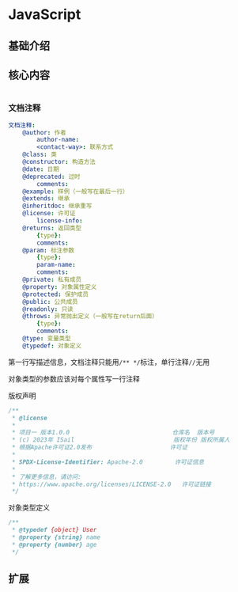 # JavaScript

## 基础介绍



## 核心内容
```yaml
```





### 文档注释
```yaml
文档注释:
    @author: 作者
        author-name:
        <contact-way>: 联系方式
    @class: 类
    @constructor: 构造方法
    @date: 日期
    @deprecated: 过时
        comments:
    @example: 样例（一般写在最后一行）
    @extends: 继承
    @inheritdoc: 继承重写
    @license: 许可证
        license-info:
    @returns: 返回类型
        {type}:
        comments:
    @param: 标注参数
        {type}:
        param-name:
        comments:
    @private: 私有成员
    @property: 对象属性定义
    @protected: 保护成员
    @public: 公共成员
    @readonly: 只读
    @throws: 异常抛出定义（一般写在return后面）
        {type}:
        comments:
    @type: 变量类型
    @typedef: 对象定义
```

第一行写描述信息，文档注释只能用`/** */`标注，单行注释`//`无用

对象类型的参数应该对每个属性写一行注释



版权声明
```javascript
/**
 * @license
 * 
 * 项目一 版本1.0.0                             仓库名  版本号
 * (c) 2023年 ISail                            版权年份 版权所属人
 * 根据Apache许可证2.0发布                      许可证 
 * 
 * SPDX-License-Identifier: Apache-2.0         许可证信息  
 * 
 * 了解更多信息，请访问:
 * https://www.apache.org/licenses/LICENSE-2.0   许可证链接
 */

```

对象类型定义
```javascript
/**
 * @typedef {object} User
 * @property {string} name
 * @property {number} age
 */
```







## 扩展




